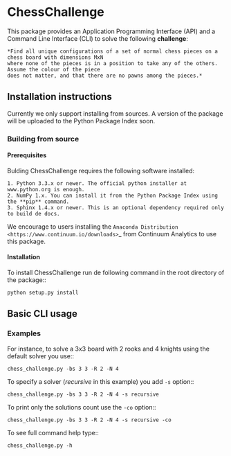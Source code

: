 # ChessChallenge

This package provides an Application Programming Interface (API) and a Command Line Interface (CLI) to
solve the following **challenge**:

    *Find all unique configurations of a set of normal chess pieces on a chess board with dimensions MxN
    where none of the pieces is in a position to take any of the others. Assume the colour of the piece
    does not matter, and that there are no pawns among the pieces.*

## Installation instructions

Currently we only support installing from sources. A version of the package will be uploaded to
the Python Package Index soon.

### Building from source

#### Prerequisites

Bulding ChessChallenge requires the following software installed:

    1. Python 3.3.x or newer. The official python installer at www.python.org is enough.
    2. NumPy 1.x. You can install it from the Python Package Index using the **pip** command.
    3. Sphinx 1.4.x or newer. This is an optional dependency required only to build de docs.

We encourage to users installing the `Anaconda Distribution <https://www.continuum.io/downloads>`_
from Continuum Analytics to use this package.

#### Installation

To install ChessChallenge run de following command in the root directory of the package::

    python setup.py install

## Basic CLI usage

### Examples

For instance, to solve a 3x3 board with 2 rooks and 4 knights using the default solver you use::

    chess_challenge.py -bs 3 3 -R 2 -N 4

To specify a solver (*recursive* in this example) you add `-s` option::

    chess_challenge.py -bs 3 3 -R 2 -N 4 -s recursive

To print only the solutions count use the `-co` option::

    chess_challenge.py -bs 3 3 -R 2 -N 4 -s recursive -co

To see full command help type::

    chess_challenge.py -h
